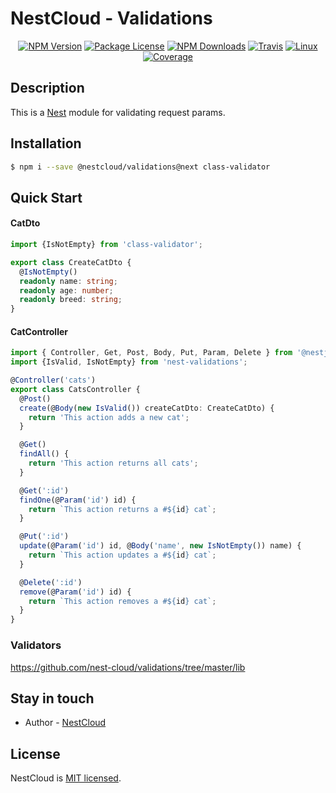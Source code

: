 
[travis-image]: https://api.travis-ci.org/nest-cloud/nestcloud.svg?branch=master
[travis-url]: https://travis-ci.org/nest-cloud/nestcloud
[linux-image]: https://img.shields.io/travis/nest-cloud/nestcloud/master.svg?label=linux
[linux-url]: https://travis-ci.org/nest-cloud/nestcloud

# NestCloud - Validations

<p align="center">
    <a href="https://www.npmjs.com/~nestcloud" target="_blank"><img src="https://img.shields.io/npm/v/@nestcloud/core.svg" alt="NPM Version"/></a>
    <a href="https://www.npmjs.com/~nestcloud" target="_blank"><img src="https://img.shields.io/npm/l/@nestcloud/core.svg" alt="Package License"/></a>
    <a href="https://www.npmjs.com/~nestcloud" target="_blank"><img src="https://img.shields.io/npm/dm/@nestcloud/core.svg" alt="NPM Downloads"/></a>
    <a href="https://travis-ci.org/nest-cloud/nestcloud" target="_blank"><img src="https://travis-ci.org/nest-cloud/nestcloud.svg?branch=master" alt="Travis"/></a>
    <a href="https://travis-ci.org/nest-cloud/nestcloud" target="_blank"><img src="https://img.shields.io/travis/nest-cloud/nestcloud/master.svg?label=linux" alt="Linux"/></a>
    <a href="https://coveralls.io/github/nest-cloud/nestcloud?branch=master" target="_blank"><img src="https://coveralls.io/repos/github/nest-cloud/nestcloud/badge.svg?branch=master" alt="Coverage"/></a>
</p>

## Description

This is a [Nest](https://github.com/nestjs/nest) module for validating request params.

## Installation

```bash
$ npm i --save @nestcloud/validations@next class-validator
```

## Quick Start

#### CatDto

```typescript
import {IsNotEmpty} from 'class-validator';

export class CreateCatDto {
  @IsNotEmpty()
  readonly name: string;
  readonly age: number;
  readonly breed: string;
}
```

#### CatController

```typescript
import { Controller, Get, Post, Body, Put, Param, Delete } from '@nestjs/common';
import {IsValid, IsNotEmpty} from 'nest-validations';

@Controller('cats')
export class CatsController {
  @Post()
  create(@Body(new IsValid()) createCatDto: CreateCatDto) {
    return 'This action adds a new cat';
  }

  @Get()
  findAll() {
    return 'This action returns all cats';
  }

  @Get(':id')
  findOne(@Param('id') id) {
    return `This action returns a #${id} cat`;
  }

  @Put(':id')
  update(@Param('id') id, @Body('name', new IsNotEmpty()) name) {
    return `This action updates a #${id} cat`;
  }

  @Delete(':id')
  remove(@Param('id') id) {
    return `This action removes a #${id} cat`;
  }
}
```

### Validators

https://github.com/nest-cloud/validations/tree/master/lib

## Stay in touch

- Author - [NestCloud](https://github.com/nest-cloud)

## License

  NestCloud is [MIT licensed](LICENSE).
